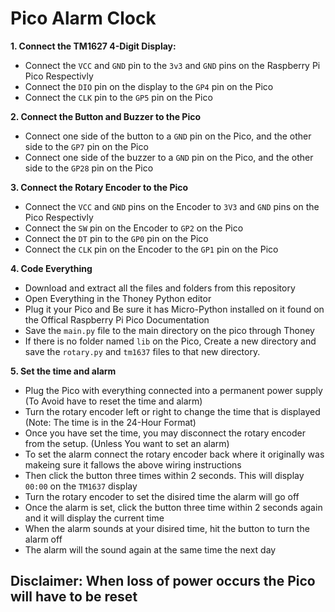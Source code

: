 # Pico Alarm Clock

**1. Connect the TM1627 4-Digit Display:**
  - Connect the `VCC` and `GND` pin to the `3v3` and `GND` pins on the Raspberry Pi Pico Respectivly
  - Connect the `DIO` pin on the display to the `GP4` pin on the Pico
  - Connect the `CLK` pin to the `GP5` pin on the Pico

**2. Connect the Button and Buzzer to the Pico**
  - Connect one side of the button to a `GND` pin on the Pico, and the other side to the `GP7` pin on the Pico
  - Connect one side of the buzzer to a `GND` pin on the Pico, and the other side to the `GP28` pin on the Pico

**3. Connect the Rotary Encoder to the Pico**
  - Connect the `VCC` and `GND` pins on the Encoder to `3V3` and `GND` pins on the Pico Respectivly
  - Connect the `SW` pin on the Encoder to `GP2` on the Pico
  - Connect the `DT` pin to the `GP0` pin on the Pico
  - Connect the `CLK` pin on the Encoder to the `GP1` pin on the Pico

**4. Code Everything**
  - Download and extract all the files and folders from this repository
  - Open Everything in the Thoney Python editor
  - Plug it your Pico and Be sure it has Micro-Python installed on it found on the Offical Raspberry Pi Pico Documentation
  - Save the `main.py` file to the main directory on the pico through Thoney
  - If there is no folder named `lib` on the Pico, Create a new directory and save the `rotary.py` and `tm1637` files to that new directory.

**5. Set the time and alarm**
  - Plug the Pico with everything connected into a permanent power supply (To Avoid have to reset the time and alarm)
  - Turn the rotary encoder left or right to change the time that is displayed (Note: The time is in the 24-Hour Format)
  - Once you have set the time, you may disconnect the rotary encoder from the setup. (Unless You want to set an alarm)
  - To set the alarm connect the rotary encoder back where it originally was makeing sure it fallows the above wiring instructions
  - Then click the button three times within 2 seconds. This will display `00:00` on the `TM1637` display
  - Turn the rotary encoder to set the disired time the alarm will go off
  - Once the alarm is set, click the button three time within 2 seconds again and it will display the current time
  - When the alarm sounds at your disired time, hit the button to turn the alarm off
  - The alarm will the sound again at the same time the next day

## **Disclaimer:** When loss of power occurs the Pico will have to be reset
